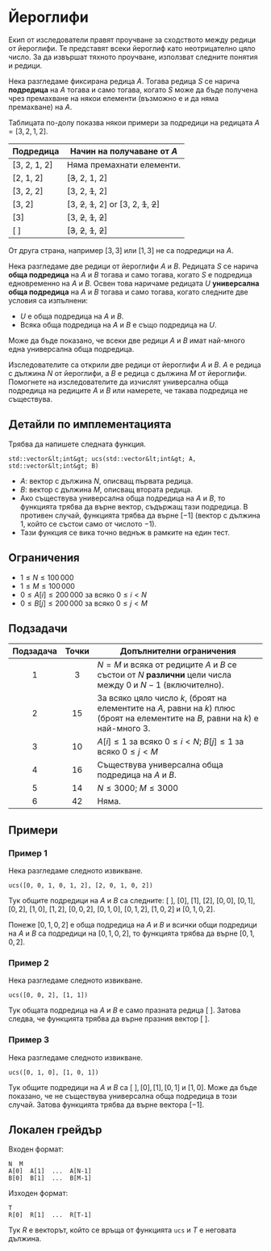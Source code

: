 # Йероглифи

Екип от изследователи правят проучване за сходството между редици от йероглифи. Те представят всеки йероглиф като неотрицателно цяло число. За да извършат тяхното проучване, използват следните понятия и редици.

Нека разгледаме фиксирана редица $A$. Тогава редица $S$ се нарича **подредица** на $A$ тогава и само тогава, когато $S$ може да бъде получена чрез премахване на някои елементи (възможно е и да няма премахване) на $A$.

Таблицата по-долу показва някои примери за подредици на редицата $A = [3, 2, 1, 2]$.

| Подредица    | Начин на получаване от $A$ |
|----------------|---------------------------------|
| [3, 2, 1, 2] | Няма премахнати елементи.
| [2, 1, 2]     | [<s>3</s>, 2, 1, 2]
| [3, 2, 2]     | [3, 2, <s>1</s>, 2]
| [3, 2]         | [3, <s>2</s>, <s>1</s>, 2] or [3, 2, <s>1</s>, <s>2</s>]
| [3]             | [3, <s>2</s>, <s>1</s>, <s>2</s>]
| [ ]              | [<s>3</s>, <s>2</s>, <s>1</s>, <s>2</s>]

От друга страна, например $[3, 3]$ или $[1, 3]$ не са подредици на $A$.

Нека разгледаме две редици от йероглифи $A$ и $B$. Редицата $S$ се нарича **обща подредица** на $A$ и $B$ тогава и само тогава, когато $S$ е подредица едновременно на $A$ и $B$. Освен това наричаме редицата $U$ **универсална обща подредица** на $A$ и $B$ тогава и само тогава, когато следните две условия са изпълнени:
* $U$ е обща подредица на $A$ и $B$.
* Всяка обща подредица на $A$ и $B$ е също подредица на $U$.

Може да бъде показано, че всеки две редици $A$ и $B$ имат най-много една универсална обща подредица.

Изследователите са открили две редици от йероглифи $A$ и $B$. $A$ е редица с дължина $N$ от йероглифи, а $B$ е редица с дължина $M$ от йероглифи. Помогнете на изследователите да изчислят универсална обща подредица на редиците $A$ и $B$ или намерете, че такава подредица не съществува.

## Детайли по имплементацията

Трябва да напишете следната функция.

```
std::vector&lt;int&gt; ucs(std::vector&lt;int&gt; A, std::vector&lt;int&gt; B)
```

* $A$: вектор с дължина $N$, описващ първата редица.
* $B$: вектор с дължина $M$, описващ втората редица.
* Ако съществува универсална обща подредица на $A$ и $B$, то функцията трябва да върне вектор, съдържащ тази подредица.
  В противен случай, функцията трябва да върне $[-1]$ (вектор с дължина $1$, който се състои само от числото $-1$).
* Тази функция се вика точно веднъж в рамките на един тест.

## Ограничения

* $1 \leq N \leq 100\,000$
* $1 \leq M \leq 100\,000$
* $0 \leq A[i] \leq 200\,000$ за всяко $0 \leq i < N$
* $0 \leq B[j] \leq 200\,000$ за всяко $0 \leq j < M$

## Подзадачи

| Подзадача | Точки  | Допълнителни ограничения |
| :-----: | :----: | ---------------------- |
| 1       | $3$    | $N = M$ и всяка от редиците $A$ и $B$ се състои от $N$ **различни** цели числа между $0$ и $N-1$ (включително).
| 2       | $15$   | За всяко цяло число $k$, (броят на елементите на $A$, равни на $k$) плюс (броят на елементите на $B$, равни на $k$) е най-много $3$.
| 3       | $10$   | $A[i] \leq 1$ за всяко $0 \leq i < N$; $B[j] \leq 1$ за всяко $0 \leq j < M$
| 4       | $16$   | Съществува универсална обща подредица на $A$ и $B$.
| 5       | $14$   | $N \leq 3000$; $M \leq 3000$
| 6       | $42$   | Няма.

## Примери

### Пример 1

Нека разгледаме следното извикване.

```
ucs([0, 0, 1, 0, 1, 2], [2, 0, 1, 0, 2])
```

Тук общите подредици на $A$ и $B$ са следните:
 $[\ ]$, $[0]$, $[1]$, $[2]$, $[0, 0]$, $[0, 1]$, $[0, 2]$, $[1, 0]$, $[1, 2]$, $[0, 0, 2]$, $[0, 1, 0]$, $[0, 1, 2]$, $[1, 0, 2]$ и $[0, 1, 0, 2]$.

Понеже $[0, 1, 0, 2]$ е обща подредица на $A$ и $B$ и всички общи подредици на $A$ и $B$ са подредици на $[0, 1, 0, 2]$, то функцията трябва да върне $[0, 1, 0, 2]$.

### Пример 2

Нека разгледаме следното извикване.

```
ucs([0, 0, 2], [1, 1])
```

Тук общата подредица на $A$ и $B$ е само празната редица $[\ ]$. Затова следва, че функцията трябва да върне празния вектор $[\ ]$.

### Пример 3

Нека разгледаме следното извикване.
```
ucs([0, 1, 0], [1, 0, 1])
```

Тук общите подредици на $A$ и $B$ са $[\ ], [0], [1], [0, 1]$ и $[1, 0]$. Може да бъде показано, че не съществува универсална обща подредица в този случай. Затова функцията трябва да върне вектора $[-1]$.

## Локален грейдър

Входен формат:

```
N  M
A[0]  A[1]  ...  A[N-1]
B[0]  B[1]  ...  B[M-1]
```

Изходен формат:

```
T
R[0]  R[1]  ...  R[T-1]
```

Тук $R$ е векторът, който се връща от функцията `ucs` и $T$ е неговата дължина.
